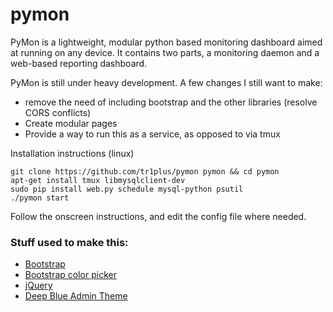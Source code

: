 # pymon

PyMon is a lightweight, modular python based monitoring dashboard aimed at running on any device. It contains two parts, a monitoring daemon and a web-based reporting dashboard.

PyMon is still under heavy development. A few changes I still want to make:
 * remove the need of including bootstrap and the other libraries (resolve CORS conflicts)
 * Create modular pages
 * Provide a way to run this as a service, as opposed to via tmux


Installation instructions (linux)

```
git clone https://github.com/tr1plus/pymon pymon && cd pymon
apt-get install tmux libmysqlclient-dev
sudo pip install web.py schedule mysql-python psutil
./pymon start
```

Follow the onscreen instructions, and edit the config file where needed.


### Stuff used to make this:

 * [Bootstrap](http://getbootstrap.com/)
 * [Bootstrap color picker](https://itsjavi.com/bootstrap-colorpicker/)
 * [jQuery](https://jquery.com/)
 * [Deep Blue Admin Theme](http://www.prepbootstrap.com/bootstrap-theme/deepblue-admin)